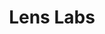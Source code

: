---
cost: None
description: Links to datasets, APIs, and tools
last_edit: Sat, 03 Dec 2022 01:01:34 GMT
location: https://www.lens.org/lens/labs/datafacilities
maintained_by: Lens.org (Cambia)
record_creation_timestamp: 11/28/2020
shortname: lens_labs
tags:
- Global
- citation
- identifiers
- product
terms_of_use: 'Links to other resources, each with its own license.  '
title: Lens Labs
uuid: 5e147b1f-3a6c-4859-acc5-781154954941
wed,_01_dec_2021_19:13:44_gmt: Wed, 01 Dec 2021 19:25:35 GMT
---
